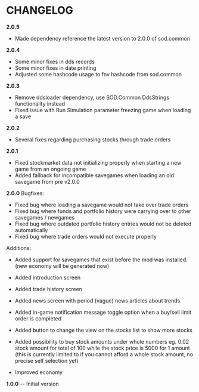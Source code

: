 # CHANGELOG
**2.0.5**
- Made dependency reference the latest version to 2.0.0 of sod.common

**2.0.4**
- Some minor fixes in dds records
- Some minor fixes in date printing
- Adjusted some hashcode usage to fnv hashcode from sod.common

**2.0.3**
- Remove ddsloader dependency, use SOD.Common DdsStrings functionality instead
- Fixed issue with Run Simulation parameter freezing game when loading a save

**2.0.2**
- Several fixes regarding purchasing stocks through trade orders

**2.0.1**
- Fixed stockmarket data not initializing properly when starting a new game from an ongoing game
- Added fallback for incompatible savegames when loading an old savegame from pre v2.0.0

**2.0.0**
Bugfixes:
- Fixed bug where loading a savegame would not take over trade orders
- Fixed bug where funds and portfolio history were carrying over to other savegames / newgames
- Fixed bug where outdated portfolio history entries would not be deleted automatically
- Fixed bug where trade orders would not execute properly

Additions:
- Added support for savegames that exist before the mod was installed. (new economy will be generated now)
- Added introduction screen
- Added trade history screen
- Added news screen with period (vague) news articles about trends
- Added in-game notification message toggle option when a buy/sell limit order is completed
- Added button to change the view on the stocks list to show more stocks
- Added possibility to buy stock amounts under whole numbers eg. 0.02 stock amount for total of 100 while the stock price is 5000 for 1 amount
(this is currently limited to if you cannot afford a whole stock amount, no precise self selection yet)

- Improved economy

**1.0.0**
-- Initial version